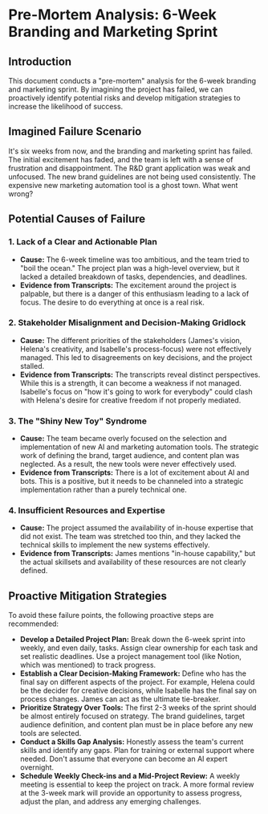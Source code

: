 # Pre-Mortem Analysis: 6-Week Branding and Marketing Sprint

## Introduction

This document conducts a "pre-mortem" analysis for the 6-week branding and marketing sprint. By imagining the project has failed, we can proactively identify potential risks and develop mitigation strategies to increase the likelihood of success.

## Imagined Failure Scenario

It's six weeks from now, and the branding and marketing sprint has failed. The initial excitement has faded, and the team is left with a sense of frustration and disappointment. The R&D grant application was weak and unfocused. The new brand guidelines are not being used consistently. The expensive new marketing automation tool is a ghost town. What went wrong?

## Potential Causes of Failure

### 1. Lack of a Clear and Actionable Plan

*   **Cause:** The 6-week timeline was too ambitious, and the team tried to "boil the ocean." The project plan was a high-level overview, but it lacked a detailed breakdown of tasks, dependencies, and deadlines.
*   **Evidence from Transcripts:** The excitement around the project is palpable, but there is a danger of this enthusiasm leading to a lack of focus. The desire to do everything at once is a real risk.

### 2. Stakeholder Misalignment and Decision-Making Gridlock

*   **Cause:** The different priorities of the stakeholders (James's vision, Helena's creativity, and Isabelle's process-focus) were not effectively managed. This led to disagreements on key decisions, and the project stalled.
*   **Evidence from Transcripts:** The transcripts reveal distinct perspectives. While this is a strength, it can become a weakness if not managed. Isabelle's focus on "how it's going to work for everybody" could clash with Helena's desire for creative freedom if not properly mediated.

### 3. The "Shiny New Toy" Syndrome

*   **Cause:** The team became overly focused on the selection and implementation of new AI and marketing automation tools. The strategic work of defining the brand, target audience, and content plan was neglected. As a result, the new tools were never effectively used.
*   **Evidence from Transcripts:** There is a lot of excitement about AI and bots. This is a positive, but it needs to be channeled into a strategic implementation rather than a purely technical one.

### 4. Insufficient Resources and Expertise

*   **Cause:** The project assumed the availability of in-house expertise that did not exist. The team was stretched too thin, and they lacked the technical skills to implement the new systems effectively.
*   **Evidence from Transcripts:** James mentions "in-house capability," but the actual skillsets and availability of these resources are not clearly defined.

## Proactive Mitigation Strategies

To avoid these failure points, the following proactive steps are recommended:

*   **Develop a Detailed Project Plan:** Break down the 6-week sprint into weekly, and even daily, tasks. Assign clear ownership for each task and set realistic deadlines. Use a project management tool (like Notion, which was mentioned) to track progress.
*   **Establish a Clear Decision-Making Framework:** Define who has the final say on different aspects of the project. For example, Helena could be the decider for creative decisions, while Isabelle has the final say on process changes. James can act as the ultimate tie-breaker.
*   **Prioritize Strategy Over Tools:** The first 2-3 weeks of the sprint should be almost entirely focused on strategy. The brand guidelines, target audience definition, and content plan must be in place before any new tools are selected.
*   **Conduct a Skills Gap Analysis:** Honestly assess the team's current skills and identify any gaps. Plan for training or external support where needed. Don't assume that everyone can become an AI expert overnight.
*   **Schedule Weekly Check-ins and a Mid-Project Review:** A weekly meeting is essential to keep the project on track. A more formal review at the 3-week mark will provide an opportunity to assess progress, adjust the plan, and address any emerging challenges.
